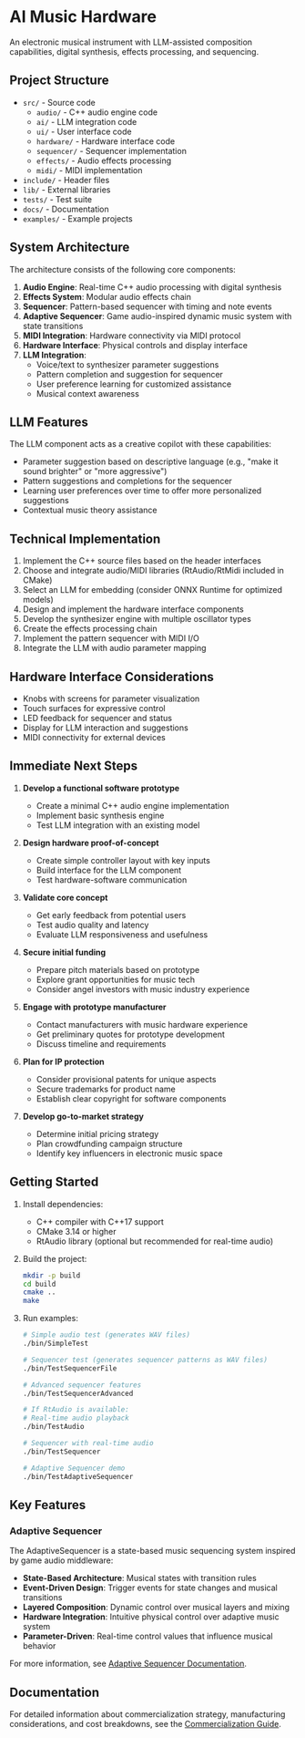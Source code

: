 # AI Music Hardware

An electronic musical instrument with LLM-assisted composition capabilities, digital synthesis, effects processing, and sequencing.

## Project Structure
- `src/` - Source code
  - `audio/` - C++ audio engine code
  - `ai/` - LLM integration code
  - `ui/` - User interface code
  - `hardware/` - Hardware interface code
  - `sequencer/` - Sequencer implementation
  - `effects/` - Audio effects processing
  - `midi/` - MIDI implementation
- `include/` - Header files
- `lib/` - External libraries
- `tests/` - Test suite
- `docs/` - Documentation
- `examples/` - Example projects

## System Architecture

The architecture consists of the following core components:

1. **Audio Engine**: Real-time C++ audio processing with digital synthesis
2. **Effects System**: Modular audio effects chain
3. **Sequencer**: Pattern-based sequencer with timing and note events
4. **Adaptive Sequencer**: Game audio-inspired dynamic music system with state transitions
5. **MIDI Integration**: Hardware connectivity via MIDI protocol
6. **Hardware Interface**: Physical controls and display interface
7. **LLM Integration**:
   - Voice/text to synthesizer parameter suggestions
   - Pattern completion and suggestion for sequencer
   - User preference learning for customized assistance
   - Musical context awareness

## LLM Features

The LLM component acts as a creative copilot with these capabilities:

- Parameter suggestion based on descriptive language (e.g., "make it sound brighter" or "more aggressive")
- Pattern suggestions and completions for the sequencer
- Learning user preferences over time to offer more personalized suggestions
- Contextual music theory assistance

## Technical Implementation

1. Implement the C++ source files based on the header interfaces
2. Choose and integrate audio/MIDI libraries (RtAudio/RtMidi included in CMake)
3. Select an LLM for embedding (consider ONNX Runtime for optimized models)
4. Design and implement the hardware interface components
5. Develop the synthesizer engine with multiple oscillator types
6. Create the effects processing chain
7. Implement the pattern sequencer with MIDI I/O
8. Integrate the LLM with audio parameter mapping

## Hardware Interface Considerations

- Knobs with screens for parameter visualization
- Touch surfaces for expressive control
- LED feedback for sequencer and status
- Display for LLM interaction and suggestions
- MIDI connectivity for external devices

## Immediate Next Steps

1. **Develop a functional software prototype**
   - Create a minimal C++ audio engine implementation
   - Implement basic synthesis engine
   - Test LLM integration with an existing model

2. **Design hardware proof-of-concept**
   - Create simple controller layout with key inputs
   - Build interface for the LLM component
   - Test hardware-software communication

3. **Validate core concept**
   - Get early feedback from potential users
   - Test audio quality and latency
   - Evaluate LLM responsiveness and usefulness

4. **Secure initial funding**
   - Prepare pitch materials based on prototype
   - Explore grant opportunities for music tech
   - Consider angel investors with music industry experience

5. **Engage with prototype manufacturer**
   - Contact manufacturers with music hardware experience
   - Get preliminary quotes for prototype development
   - Discuss timeline and requirements

6. **Plan for IP protection**
   - Consider provisional patents for unique aspects
   - Secure trademarks for product name
   - Establish clear copyright for software components

7. **Develop go-to-market strategy**
   - Determine initial pricing strategy
   - Plan crowdfunding campaign structure
   - Identify key influencers in electronic music space

## Getting Started
1. Install dependencies:
   - C++ compiler with C++17 support
   - CMake 3.14 or higher
   - RtAudio library (optional but recommended for real-time audio)

2. Build the project:
   ```bash
   mkdir -p build
   cd build
   cmake ..
   make
   ```

3. Run examples:
   ```bash
   # Simple audio test (generates WAV files)
   ./bin/SimpleTest
   
   # Sequencer test (generates sequencer patterns as WAV files)
   ./bin/TestSequencerFile
   
   # Advanced sequencer features
   ./bin/TestSequencerAdvanced
   
   # If RtAudio is available:
   # Real-time audio playback
   ./bin/TestAudio
   
   # Sequencer with real-time audio
   ./bin/TestSequencer
   
   # Adaptive Sequencer demo
   ./bin/TestAdaptiveSequencer
   ```

## Key Features

### Adaptive Sequencer
The AdaptiveSequencer is a state-based music sequencing system inspired by game audio middleware:

- **State-Based Architecture**: Musical states with transition rules
- **Event-Driven Design**: Trigger events for state changes and musical transitions
- **Layered Composition**: Dynamic control over musical layers and mixing
- **Hardware Integration**: Intuitive physical control over adaptive music system
- **Parameter-Driven**: Real-time control values that influence musical behavior

For more information, see [Adaptive Sequencer Documentation](docs/ADAPTIVE_SEQUENCER.md).

## Documentation
For detailed information about commercialization strategy, manufacturing considerations, and cost breakdowns, see the [Commercialization Guide](docs/commercialization_guide.md).
